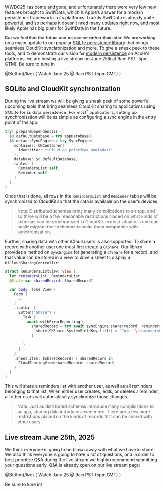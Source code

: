 WWDC25 has come and gone, and unfortunately there were very few new features brought to SwiftData, 
which is Apple’s answer for a modern persistence framework on its platforms. Luckily SwiftData is 
already quite powerful, and so perhaps it doesn’t need many updates right now, and most likely Apple 
has big plans for SwiftData in the future.

But we feel that the future can be sooner rather than later. We are working on a major update to 
our popular [SQLite persistence library](http://github.com/pointfreeco/sharing-grdb) that brings 
seamless CloudKit synchronization and more. To give a sneak peek to these tools, and to demonstrate 
our vision for [modern persistence](/collections/modern-persistence) on Apple's platforms, we are 
hosting a live stream on June 25th at 9am PST (5pm GTM). Be sure to tune in!

@Button(/live) {
  Watch June 25 @ 9am PST (5pm GMT)
}

## SQLite and CloudKit synchronization

During the live stream we will be giving a sneak peek of some powerful upcoming tools that bring
seamless CloudKit sharing to applications using SQLite for its data persistence. For 
most<sup>*</sup> applications, setting up synchronization will be as simple as configuring a 
sync engine in the entry point of the app:

```swift
try! prepareDependencies {
  $0.defaultDatabase = try appDatabase()
  $0.defaultSyncEngine = try SyncEngine(
    container: CKContainer(
      identifier: "iCloud.co.pointfree.Reminders"
    ),
    database: $0.defaultDatabase,
    tables: [
      RemindersList.self,
      Reminder.self,
    ]
  )
}
```

Once that is done, all rows in the `RemindersList` and `Reminder` tables will be synchronized to
CloudKit so that the data is available on the user's devices.

> Note: Distributed schemas bring many complications to an app, and so there will be a few
> reasonable restrictions placed on what kinds of schemas can be synchronized to CloudKit.
> In most situations one can easily migrate their schemas to make them compatible with 
> synchronization.

Further, sharing data with other iCloud users is also supported. To share a record with another user 
one must first create a `CKShare`. Our library provides a method on `SyncEngine` for generating a 
`CKShare` for a record, and that value can be stored in a view to drive a sheet to display a 
`UICloudSharingController`:

```swift
struct RemindersListView: View {
  let remindersList: RemindersList 
  @State var sharedRecord: SharedRecord?

  var body: some View {
    Form {
      …
    }
    .toolbar {
      Button("Share") {
        Task {
          await withErrorReporting {
            sharedRecord = try await syncEngine.share(record: remindersList) { share in
              share[CKShare.SystemFieldKey.title] = "Join '\(remindersList.title)!'"
            }
          }
        }
      }
    }
    .sheet(item: $sharedRecord) { sharedRecord in
      CloudSharingView(sharedRecord: sharedRecord)
    }
  }
}
```

This will share a reminders list with another user, as well as all reminders belonging to that list.
When either user creates, edits, or deletes a reminder, all other users will automatically 
synchronize those changes.

> Note: Just as distributed schemas introduce many complications to an app, sharing data introduces
> even more. There are a few more restrictions placed on the kinds of records that can be
> shared with other users.

## Live stream June 25th, 2025

We think everyone is going to be blown away with what we have to share. We also think everyone
is going to have _a lot_ of questions, and in order to best prioritize Q&A during the live stream
we highly recommend submitting your questions early. Q&A is already open on our live stream page:

@Button(/live) {
  Watch June 25 @ 9am PST (5pm GMT)
}

Be sure to tune in!
